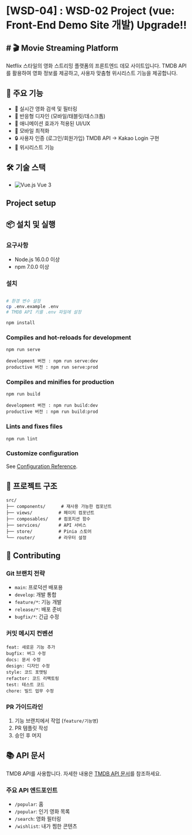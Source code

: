 # [WSD-04] : WSD-02 Project (vue: Front-End Demo Site 개발) Upgrade!!
## # 🎬 Movie Streaming Platform
Netflix 스타일의 영화 스트리밍 플랫폼의 프론트엔드 데모 사이트입니다. TMDB API를 활용하여 영화 정보를 제공하고, 사용자 맞춤형 위시리스트 기능을 제공합니다.

## 🚀 주요 기능
- 🎯 실시간 영화 검색 및 필터링
- 💫 반응형 디자인 (모바일/태블릿/데스크톱)
- 🎨 애니메이션 효과가 적용된 UI/UX
- 📱 모바일 최적화
- 🔒 사용자 인증 (로그인/회원가입) TMDB API -> Kakao Login 구현
- 💝 위시리스트 기능

## 🛠 기술 스택
- ![Vue.js](https://img.shields.io/badge/Vue.js-4FC08D?style=flat-square&logo=vue.js&logoColor=white) Vue 3

## Project setup
## 📦 설치 및 실행

### 요구사항
- Node.js 16.0.0 이상
- npm 7.0.0 이상

### 설치
```bash

# 환경 변수 설정
cp .env.example .env
# TMDB API 키를 .env 파일에 설정
```

```
npm install
```

### Compiles and hot-reloads for development
```
npm run serve

development 버전 : npm run serve:dev
productive 버전 : npm run serve:prod

```

### Compiles and minifies for production
```
npm run build

development 버전 : npm run build:dev
productive 버전 : npm run build:prod

```

### Lints and fixes files
```
npm run lint
```

### Customize configuration
See [Configuration Reference](https://cli.vuejs.org/config/).


## 📂 프로젝트 구조
```
src/
├── components/      # 재사용 가능한 컴포넌트
├── views/          # 페이지 컴포넌트
├── composables/    # 컴포지션 함수
├── services/       # API 서비스
├── store/          # Pinia 스토어
└── router/         # 라우터 설정
```

## 🤝 Contributing

### Git 브랜치 전략
- `main`: 프로덕션 배포용
- `develop`: 개발 통합
- `feature/*`: 기능 개발
- `release/*`: 배포 준비
- `bugfix/*`: 긴급 수정

### 커밋 메시지 컨벤션
```
feat: 새로운 기능 추가
bugfix: 버그 수정
docs: 문서 수정
design: 디자인 수정
style: 코드 포맷팅
refactor: 코드 리팩토링
test: 테스트 코드
chore: 빌드 업무 수정
```

### PR 가이드라인
1. 기능 브랜치에서 작업 (`feature/기능명`)
2. PR 템플릿 작성
3. 승인 후 머지

## 📚 API 문서

TMDB API를 사용합니다. 자세한 내용은 [TMDB API 문서](https://developers.themoviedb.org/3)를 참조하세요.

### 주요 API 엔드포인트
- `/popular`: 홈
- `/popular`: 인기 영화 목록
- `/search`: 영화 필터링
- `/wishlist`: 내가 찜한 콘텐츠
